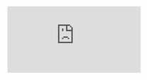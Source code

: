 <figure><embed src="https://wakatime.com/share/@39e8bce0-6764-425a-aca3-1d07214ad836/0a90dab2-a8b3-4dd0-abd8-143d62ba488e.svg"></embed></figure>
